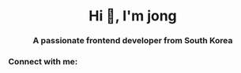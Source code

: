 <h1 align="center">Hi 👋, I'm jong</h1>
<h3 align="center">A passionate frontend developer from South Korea</h3>

<h3 align="left">Connect with me:</h3>
<p align="left">
</p>
